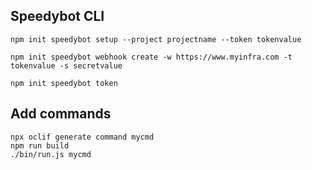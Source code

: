 ## Speedybot CLI

```
npm init speedybot setup --project projectname --token tokenvalue

npm init speedybot webhook create -w https://www.myinfra.com -t tokenvalue -s secretvalue

npm init speedybot token
```

## Add commands

```
npx oclif generate command mycmd
npm run build
./bin/run.js mycmd
```
